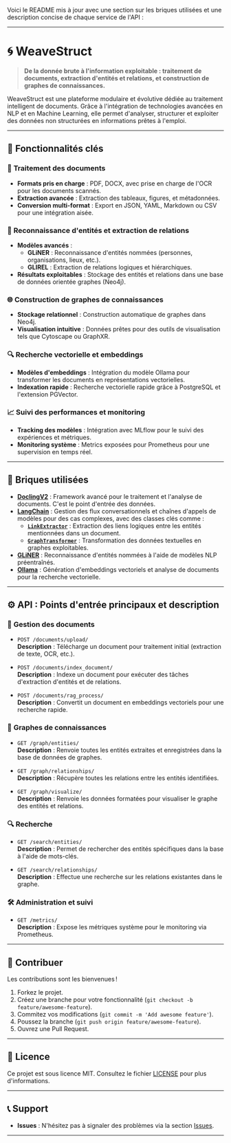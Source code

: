 Voici le README mis à jour avec une section sur les briques utilisées et une description concise de chaque service de l'API :

---

# 🌀 **WeaveStruct**  
> **De la donnée brute à l'information exploitable : traitement de documents, extraction d'entités et relations, et construction de graphes de connaissances.**  

WeaveStruct est une plateforme modulaire et évolutive dédiée au traitement intelligent de documents. Grâce à l'intégration de technologies avancées en NLP et en Machine Learning, elle permet d'analyser, structurer et exploiter des données non structurées en informations prêtes à l'emploi.

---

## 🚀 **Fonctionnalités clés**
### 📄 **Traitement des documents**
- **Formats pris en charge** : PDF, DOCX, avec prise en charge de l'OCR pour les documents scannés.
- **Extraction avancée** : Extraction des tableaux, figures, et métadonnées.
- **Conversion multi-format** : Export en JSON, YAML, Markdown ou CSV pour une intégration aisée.

### 🧠 **Reconnaissance d'entités et extraction de relations**
- **Modèles avancés** :  
  - **GLiNER** : Reconnaissance d'entités nommées (personnes, organisations, lieux, etc.).
  - **GLIREL** : Extraction de relations logiques et hiérarchiques.
- **Résultats exploitables** : Stockage des entités et relations dans une base de données orientée graphes (Neo4j).

### 🌐 **Construction de graphes de connaissances**
- **Stockage relationnel** : Construction automatique de graphes dans Neo4j.
- **Visualisation intuitive** : Données prêtes pour des outils de visualisation tels que Cytoscape ou GraphXR.

### 🔍 **Recherche vectorielle et embeddings**
- **Modèles d'embeddings** : Intégration du modèle Ollama pour transformer les documents en représentations vectorielles.
- **Indexation rapide** : Recherche vectorielle rapide grâce à PostgreSQL et l'extension PGVector.

### 📈 **Suivi des performances et monitoring**
- **Tracking des modèles** : Intégration avec MLflow pour le suivi des expériences et métriques.
- **Monitoring système** : Metrics exposées pour Prometheus pour une supervision en temps réel.

---

## 🧱 **Briques utilisées**
- **[DoclingV2](https://github.com/your-doclingv2-link)** : Framework avancé pour le traitement et l'analyse de documents. C'est le point d'entrée des données.
- **[LangChain](https://github.com/hwchase17/langchain)** : Gestion des flux conversationnels et chaînes d'appels de modèles pour des cas complexes, avec des classes clés comme :  
  - **[`LinkExtractor`](https://python.langchain.com/api_reference/community/graph_vectorstores/langchain_community.graph_vectorstores.extractors.gliner_link_extractor.GLiNERLinkExtractor.html)** : Extraction des liens logiques entre les entités mentionnées dans un document.  
  - **[`GraphTransformer`](https://python.langchain.com/api_reference/experimental/graph_transformers/langchain_experimental.graph_transformers.gliner.GlinerGraphTransformer.html#glinergraphtransformer)** : Transformation des données textuelles en graphes exploitables.  
- **[GLiNER](https://github.com/urchade/GLiNER)** : Reconnaissance d'entités nommées à l'aide de modèles NLP préentraînés.  
- **[Ollama](https://www.ollama.ai/)** : Génération d'embeddings vectoriels et analyse de documents pour la recherche vectorielle.  

---

## ⚙️ **API : Points d'entrée principaux et description**
### 📂 **Gestion des documents**
- `POST /documents/upload/`  
  **Description** : Télécharge un document pour traitement initial (extraction de texte, OCR, etc.).
  
- `POST /documents/index_document/`  
  **Description** : Indexe un document pour exécuter des tâches d'extraction d'entités et de relations.

- `POST /documents/rag_process/`  
  **Description** : Convertit un document en embeddings vectoriels pour une recherche rapide.

### 🔗 **Graphes de connaissances**
- `GET /graph/entities/`  
  **Description** : Renvoie toutes les entités extraites et enregistrées dans la base de données de graphes.

- `GET /graph/relationships/`  
  **Description** : Récupère toutes les relations entre les entités identifiées.

- `GET /graph/visualize/`  
  **Description** : Renvoie les données formatées pour visualiser le graphe des entités et relations.

### 🔍 **Recherche**
- `GET /search/entities/`  
  **Description** : Permet de rechercher des entités spécifiques dans la base à l'aide de mots-clés.

- `GET /search/relationships/`  
  **Description** : Effectue une recherche sur les relations existantes dans le graphe.

### 🛠️ **Administration et suivi**
- `GET /metrics/`  
  **Description** : Expose les métriques système pour le monitoring via Prometheus.

---

## 🌟 **Contribuer**
Les contributions sont les bienvenues !  
1. Forkez le projet.  
2. Créez une branche pour votre fonctionnalité (`git checkout -b feature/awesome-feature`).  
3. Commitez vos modifications (`git commit -m 'Add awesome feature'`).  
4. Poussez la branche (`git push origin feature/awesome-feature`).  
5. Ouvrez une Pull Request.

---

## 📜 **Licence**
Ce projet est sous licence MIT. Consultez le fichier [LICENSE](LICENSE) pour plus d'informations.

---

## 📞 **Support**
- **Issues** : N'hésitez pas à signaler des problèmes via la section [Issues](https://github.com/Artemis-IA/weavestruct/issues).  
---
